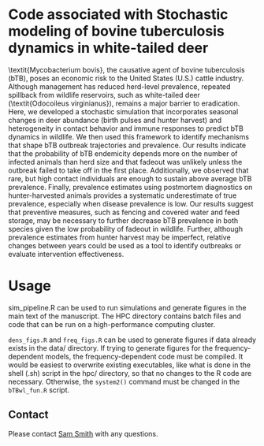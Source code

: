 # Code associated with Stochastic modeling of bovine tuberculosis dynamics in white-tailed deer

\textit{Mycobacterium bovis}, the causative agent of bovine tuberculosis (bTB), poses an economic risk to the United States (U.S.) cattle industry. Although management has reduced herd-level prevalence, repeated spillback from wildlife reservoirs, such as white-tailed deer (\textit{Odocoileus virginianus}), remains a major barrier to eradication. Here, we developed a stochastic simulation that incorporates seasonal changes in deer abundance (birth pulses and hunter harvest) and heterogeneity in contact behavior and immune responses to predict bTB dynamics in wildlife. We then used this framework to identify mechanisms that shape bTB outbreak trajectories and prevalence. Our results indicate that the probability of bTB endemicity depends more on the number of infected animals than herd size and that fadeout was unlikely unless the outbreak failed to take off in the first place. Additionally, we observed that rare, but high contact individuals are enough to sustain above average bTB prevalence. Finally, prevalence estimates using postmortem diagnostics on hunter-harvested animals provides a systematic underestimate of true prevalence, especially when disease prevalence is low. Our results suggest that preventive measures, such as fencing and covered water and feed storage, may be necessary to further decrease bTB prevalence in both species given the low probability of fadeout in wildlife. Further, although prevalence estimates from hunter harvest may be imperfect, relative changes between years could be used as a tool to identify outbreaks or evaluate intervention effectiveness.

# Usage

sim_pipeline.R can be used to run simulations and generate figures in the main text of the manuscript. The HPC directory contains batch files and code that can be run on a high-performance computing cluster.

`dens_figs.R` and `freq_figs.R` can be used to generate figures if data already exists in the data/ directory. If trying to generate figures for the frequency-dependent models, the frequency-dependent code must be compiled. It would be easiest to overwrite existing executables, like what is done in the shell (.sh) script in the hpc/ directory, so that no changes to the R code are necessary. Otherwise, the `system2()` command must be changed in the `bTBwl_fun.R` script.

## Contact
Please contact [Sam Smith](mailto:sm.smith@colostate.edu) with any questions.

